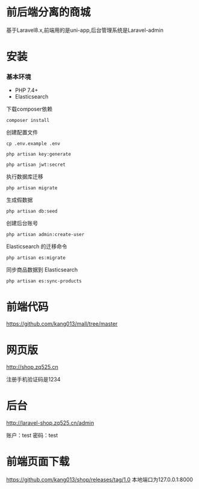 # 前后端分离的商城
基于Laravel8.x,前端用的是uni-app,后台管理系统是Laravel-admin

# 安装
### 基本环境
- PHP 7.4+
- Elasticsearch

下载composer依赖
```
composer install
```
创建配置文件
```
cp .env.example .env
```
```
php artisan key:generate
```
```
php artisan jwt:secret
```
执行数据库迁移
```
php artisan migrate
```
生成假数据
```
php artisan db:seed
```
创建后台账号
```
php artisan admin:create-user
```
Elasticsearch 的迁移命令
```
php artisan es:migrate
```
同步商品数据到 Elasticsearch
```
php artisan es:sync-products
```
# 前端代码
https://github.com/kang013/mall/tree/master

# 网页版
http://shop.zq525.cn

注册手机验证码是1234

# 后台
http://laravel-shop.zq525.cn/admin

账户：test
密码：test

# 前端页面下载
https://github.com/kang013/shop/releases/tag/1.0
本地端口为127.0.0.1:8000
